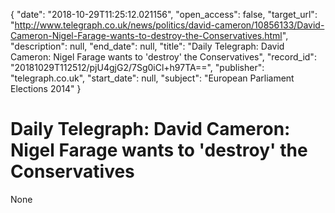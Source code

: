 {
  "date": "2018-10-29T11:25:12.021156", 
  "open_access": false, 
  "target_url": "http://www.telegraph.co.uk/news/politics/david-cameron/10856133/David-Cameron-Nigel-Farage-wants-to-destroy-the-Conservatives.html", 
  "description": null, 
  "end_date": null, 
  "title": "Daily Telegraph: David Cameron: Nigel Farage wants to 'destroy' the Conservatives", 
  "record_id": "20181029T112512/pjU4gjG2/7Sg0iCl+h97TA==", 
  "publisher": "telegraph.co.uk", 
  "start_date": null, 
  "subject": "European Parliament Elections 2014"
}

# Daily Telegraph: David Cameron: Nigel Farage wants to 'destroy' the Conservatives

None